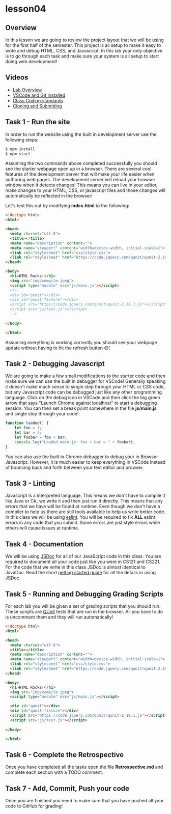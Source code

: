 # lesson04

## Overview

In this lesson we are going to review the project layout that we will be using for the first half of
the semester. This project is all setup to make it easy to write and debug HTML, CSS, and
Javascript. In this lab your only objective is to go through each task and make sure your system
is all setup to start doing web development!

## Videos

- [Lab Overview]()
- [VSCode and Git Installed](https://www.youtube.com/watch?v=lix7G-S8ox8)
- [Class Coding standards](https://shanep-web.github.io/docs/coding-standards.html)
- [Cloning and Submitting](https://shanep-web.github.io/docs/github.html)


## Task 1 - Run the site

In order to run the website using the built in development server use the following steps:

```bash
$ npm install
$ npm start
```

Assuming the two commands above completed successfully you should see the starter webpage open up
in a browser. There are several cool features of the development server that will make your life
easier when authoring web pages. The development server will reload your browser window when it
detects changes! This means you can live in your editor, make changes to your HTML, CSS, or 
javascript files and those changes will automatically be reflected in the browser!

Let's test this out by modifying **index.html** to the following:

```html
<!doctype html>
<html>

<head>
  <meta charset="utf-8">
  <title></title>
  <meta name="description" content="">
  <meta name="viewport" content="width=device-width, initial-scale=1">
  <link rel="stylesheet" href="css/style.css">
  <link rel="stylesheet" href="https://code.jquery.com/qunit/qunit-2.19.1.css">
</head>

<body>
  <h1>HTML Rocks!</h1>
  <img src="img/compile.jpeg">
  <script type="module" src="js/main.js"></script>
  <!--
  <div id="qunit"></div>
  <div id="qunit-fixture"></div>
  <script src="https://code.jquery.com/qunit/qunit-2.19.1.js"></script>
  <script src="js/test.js"></script>
  -->
  
</body>

</html>
```

Assuming everything is working correctly you should see your webpage update without having to hit
the refresh button 😊!

## Task 2 - Debugging Javascript

We are going to make a few small modifications to the starter code and then make sure we can use
the built in debugger for VSCode! Generally speaking it doesn't make much sense to single step
through your HTML or CSS code, but any Javascript code can be debugged just like any other
programming language. Click on the debug icon in VSCode and then click the big green arrow that
says "Launch Chrome against localhost" to start a debugging session. You can then set a break
point somewhere in the file **js/main.js** and single step through your code!

```javascript
function loaded() {
    let foo = 1;
    let bar = 2;
    let foobar = foo + bar;
    console.log("Loaded main.js: foo + bar = " + foobar);
}
```

You can also use the built in Chrome debugger to debug your in Browser Javascript. However, it is
much easier to keep everything in VSCode instead of bouncing back and forth between your text editor
and browser. 


## Task 3 - Linting

Javascript is a interpreted language. This means we don't have to compile it like Java or C#, we
write it and then just run it directly. This means that any errors that we have will be found at
runtime. Even though we don't have a compiler to help us there are still tools available to help
us write better code. In this class we will be using [eslint](https://eslint.org/). You will be
required to fix **ALL** eslint errors in any code that you submit. Some errors are just style errors
while others will cause issues at runtime.

## Task 4 - Documentation

We will be using [JSDoc](https://jsdoc.app/) for all of our JavaScript code in this class. You are
required to document all your code just like you were in CS121 and CS221. For the code that we write
in this class JSDoc is almost identical to JavaDoc. Read the short [getting started
guide](https://jsdoc.app/about-getting-started.html) for all the details in using JSDoc.

## Task 5 - Running and Debugging Grading Scripts

For each lab you will be given a set of grading scripts that you should run. These scripts are
[QUnit](https://qunitjs.com/intro/#in-the-browser) tests that are run in the browser. All you have
to do is uncomment them and they will run automatically!

```html
<!doctype html>
<html>

<head>
  <meta charset="utf-8">
  <title></title>
  <meta name="description" content="">
  <meta name="viewport" content="width=device-width, initial-scale=1">
  <link rel="stylesheet" href="css/style.css">
  <link rel="stylesheet" href="https://code.jquery.com/qunit/qunit-2.19.1.css">
</head>

<body>
  <h1>HTML Rocks!</h1>
  <img src="img/compile.jpeg">
  <script type="module" src="js/main.js"></script>

  <div id="qunit"></div>
  <div id="qunit-fixture"></div>
  <script src="https://code.jquery.com/qunit/qunit-2.19.1.js"></script>
  <script src="js/test.js"></script>
  
</body>

</html>
```

## Task 6 - Complete the Retrospective

Once you have completed all the tasks open the file **Retrospective.md** and complete each section
with a TODO comment. 

## Task 7 - Add, Commit, Push your code

Once you are finished you need to make sure that you have pushed all your code to GitHub for
grading!

